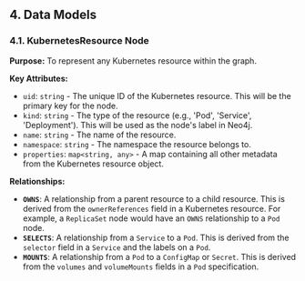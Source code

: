 ## 4. Data Models

### 4.1. KubernetesResource Node

**Purpose:** To represent any Kubernetes resource within the graph.

**Key Attributes:**
-   `uid`: `string` - The unique ID of the Kubernetes resource. This will be the primary key for the node.
-   `kind`: `string` - The type of the resource (e.g., 'Pod', 'Service', 'Deployment'). This will be used as the node's label in Neo4j.
-   `name`: `string` - The name of the resource.
-   `namespace`: `string` - The namespace the resource belongs to.
-   `properties`: `map<string, any>` - A map containing all other metadata from the Kubernetes resource object.

**Relationships:**
-   **`OWNS`**: A relationship from a parent resource to a child resource. This is derived from the `ownerReferences` field in a Kubernetes resource. For example, a `ReplicaSet` node would have an `OWNS` relationship to a `Pod` node.
-   **`SELECTS`**: A relationship from a `Service` to a `Pod`. This is derived from the `selector` field in a `Service` and the labels on a `Pod`.
-   **`MOUNTS`**: A relationship from a `Pod` to a `ConfigMap` or `Secret`. This is derived from the `volumes` and `volumeMounts` fields in a `Pod` specification.
